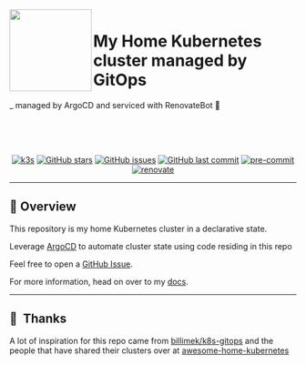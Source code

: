<img src="https://camo.githubusercontent.com/5b298bf6b0596795602bd771c5bddbb963e83e0f/68747470733a2f2f692e696d6775722e636f6d2f7031527a586a512e706e67" align="left" width="144px" height="144px"/>

# My Home Kubernetes cluster managed by GitOps

_ managed by ArgoCD and serviced with RenovateBot :robot:

<br/>
<br/>
<br/>

<div align="center">

[![k3s](https://img.shields.io/badge/k3s-v1.22.5-blue?style=for-the-badge&logo=kubernetes&logoColor=white)](https://k3s.io/)
[![GitHub stars](https://img.shields.io/github/stars/rogerrum/k8s-gitops?color=green&style=for-the-badge)](https://github.com/rogerrum/k8s-gitops/stargazers)
[![GitHub issues](https://img.shields.io/github/issues/rogerrum/k8s-gitops?style=for-the-badge)](https://github.com/rogerrum/k8s-gitops/issues)
[![GitHub last commit](https://img.shields.io/github/last-commit/rogerrum/k8s-gitops?color=purple&style=for-the-badge)](https://github.com/rogerrum/k8s-gitops/commits/main)
[![pre-commit](https://img.shields.io/badge/pre--commit-enabled?logo=pre-commit&logoColor=white&style=for-the-badge&color=brightgreen)](https://github.com/pre-commit/pre-commit)
[![renovate](https://img.shields.io/badge/renovate-enabled?style=for-the-badge&logo=renovatebot&logoColor=white&color=brightgreen)](https://github.com/renovatebot/renovate)

</div>

---

## :wave: Overview

This repository is my home Kubernetes cluster in a declarative state.

Leverage [ArgoCD](https://github.com/argoproj/argo-cd) to automate cluster state using code residing in this repo

Feel free to open a [GitHub Issue](https://github.com/rogerrum/k8s-gitops/issues/new).

For more information, head on over to my [docs](https://rogerrum.github.io/k8s-gitops/).

---

## :handshake:&nbsp; Thanks

A lot of inspiration for this repo came from [billimek/k8s-gitops](https://github.com/billimek/k8s-gitops) and the people that have shared their clusters over at [awesome-home-kubernetes](https://github.com/k8s-at-home/awesome-home-kubernetes)
